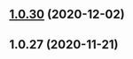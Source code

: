 ## [1.0.30](https://github.com/liuyufan/nrDesign/compare/v1.0.27...v1.0.30) (2020-12-02)



## 1.0.27 (2020-11-21)



